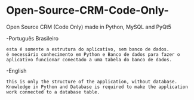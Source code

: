# Open-Source-CRM-Code-Only-
Open Source CRM (Code Only) made in Python, MySQL and PyQt5

 -Português Brasileiro

	esta é somente a estrutura do aplicativo, sem banco de dados.
	é necessário conhecimento em Python e Banco de dados para fazer o aplicativo funcionar conectado a uma tabela do banco de dados.


 -English

	this is only the structure of the application, without database.
	Knowledge in Python and Database is required to make the application work connected to a database table. 

